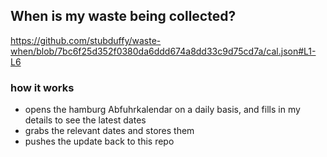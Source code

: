 ## When is my waste being collected?
  https://github.com/stubduffy/waste-when/blob/7bc6f25d352f0380da6ddd674a8dd33c9d75cd7a/cal.json#L1-L6
  
  ### how it works
  - opens the hamburg Abfuhrkalendar on a daily basis, and fills in my details to see the latest dates
  - grabs the relevant dates and stores them
  - pushes the update back to this repo
  
